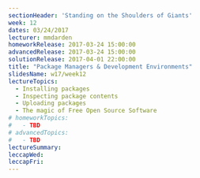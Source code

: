 ```yaml
---
sectionHeader: 'Standing on the Shoulders of Giants'
week: 12
dates: 03/24/2017
lecturer: mmdarden
homeworkRelease: 2017-03-24 15:00:00
advancedRelease: 2017-03-24 15:00:00
solutionRelease: 2017-04-01 22:00:00
title: "Package Managers & Development Environments"
slidesName: w17/week12
lectureTopics:
  - Installing packages
  - Inspecting package contents
  - Uploading packages
  - The magic of Free Open Source Software
# homeworkTopics:
#   - TBD
# advancedTopics:
#   - TBD
lectureSummary:
leccapWed:
leccapFri:
---
```

